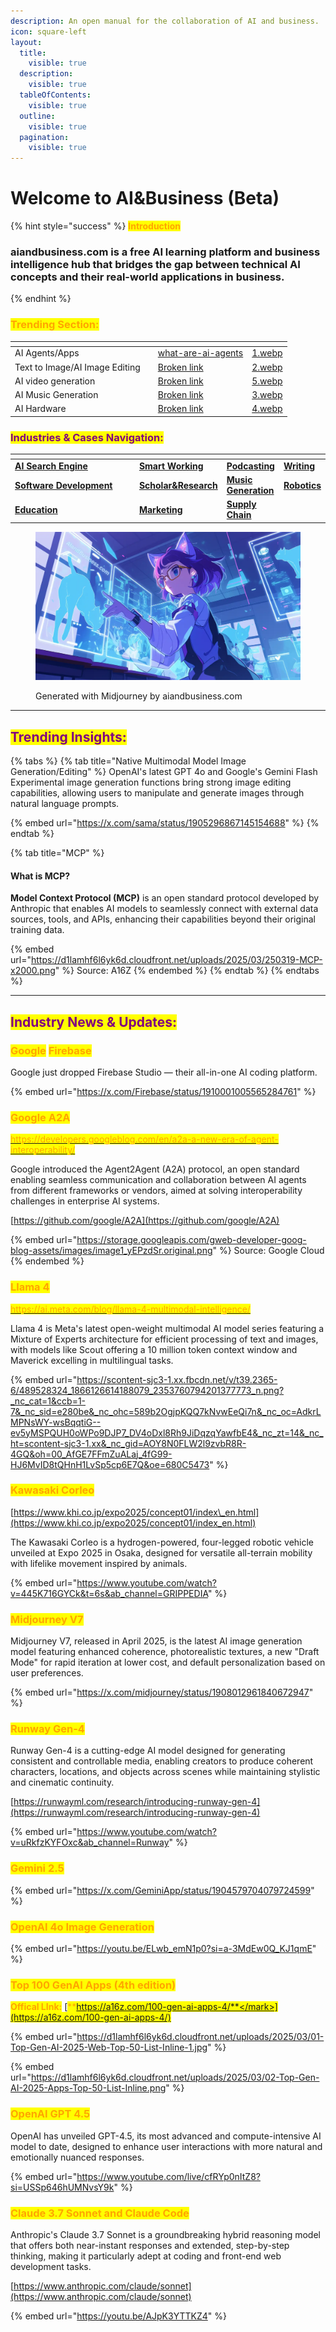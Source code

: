```yaml
---
description: An open manual for the collaboration of AI and business.
icon: square-left
layout:
  title:
    visible: true
  description:
    visible: true
  tableOfContents:
    visible: true
  outline:
    visible: true
  pagination:
    visible: true
---
```


# Welcome to AI\&Business (Beta)

{% hint style="success" %}
<mark style="color:orange;">**Introduction**</mark>

### **aiandbusiness.com is a free AI learning platform and business intelligence hub that bridges the gap between technical AI concepts and their real-world applications in business.**
{% endhint %}

### <mark style="color:orange;">Trending Section:</mark>

<table data-view="cards"><thead><tr><th></th><th></th><th data-hidden data-card-target data-type="content-ref"></th><th data-hidden data-card-cover data-type="files"></th></tr></thead><tbody><tr><td>AI Agents/Apps</td><td></td><td><a href="ai-agent-apps/what-are-ai-agents/">what-are-ai-agents</a></td><td><a href=".gitbook/assets/1.webp">1.webp</a></td></tr><tr><td>Text to Image/AI Image Editing</td><td></td><td><a href="broken-reference">Broken link</a></td><td><a href=".gitbook/assets/2.webp">2.webp</a></td></tr><tr><td>AI video generation</td><td></td><td><a href="broken-reference">Broken link</a></td><td><a href=".gitbook/assets/5.webp">5.webp</a></td></tr><tr><td>AI Music Generation</td><td></td><td><a href="broken-reference">Broken link</a></td><td><a href=".gitbook/assets/3.webp">3.webp</a></td></tr><tr><td>AI Hardware</td><td></td><td><a href="broken-reference">Broken link</a></td><td><a href=".gitbook/assets/4.webp">4.webp</a></td></tr></tbody></table>

### <mark style="color:purple;">Industries & Cases Navigation:</mark>

<table data-header-hidden><thead><tr><th width="223"></th><th></th><th></th><th></th></tr></thead><tbody><tr><td><a href="industries-and-cases/ai-search-engine/"><strong>AI Search Engine</strong></a></td><td><a href="industries-and-cases/smart-working/"><strong>Smart Working</strong></a></td><td><a href="industries-and-cases/podcasting/"><strong>Podcasting</strong></a></td><td><a href="industries-and-cases/writing/"><strong>Writing</strong></a></td></tr><tr><td><a href="industries-and-cases/software-development-tools-assistants-agents/"><strong>Software Development</strong></a></td><td><a href="industries-and-cases/scholar-and-research/"><strong>Scholar&#x26;Research</strong></a></td><td><a href="sound-and-music/music-generation/"><strong>Music Generation</strong></a></td><td><a href="industries-and-cases/robotics-embodied-intelligence/"><strong>Robotics</strong></a></td></tr><tr><td><a href="industries-and-cases/education/"><strong>Education</strong></a></td><td><a href="industries-and-cases/marketing/"><strong>Marketing</strong></a></td><td><a href="industries-and-cases/supply-chain/"><strong>Supply Chain</strong></a></td><td></td></tr></tbody></table>

<figure><img src=".gitbook/assets/AIandBusiness (1).webp" alt=""><figcaption><p>Generated with Midjourney by aiandbusiness.com</p></figcaption></figure>

***

## <mark style="color:purple;">Trending Insights</mark><mark style="color:purple;">**:**</mark>

{% tabs %}
{% tab title="Native Multimodal Model Image Generation/Editing" %}
OpenAI's latest GPT 4o and Google's Gemini Flash Experimental image generation functions bring strong image editing capabilities, allowing users to manipulate and generate images through natural language prompts.

{% embed url="https://x.com/sama/status/1905296867145154688" %}
{% endtab %}

{% tab title="MCP" %}
#### What is MCP?

**Model Context Protocol (MCP)** is an open standard protocol developed by Anthropic that enables AI models to seamlessly connect with external data sources, tools, and APIs, enhancing their capabilities beyond their original training data.

{% embed url="https://d1lamhf6l6yk6d.cloudfront.net/uploads/2025/03/250319-MCP-x2000.png" %}
Source: A16Z
{% endembed %}
{% endtab %}
{% endtabs %}

***

## <mark style="color:purple;">**Industry News & Updates:**</mark>

### <mark style="color:orange;">**Google**</mark> <mark style="color:orange;"></mark><mark style="color:orange;">Firebase</mark>

Google just dropped Firebase Studio — their all-in-one AI coding platform.

{% embed url="https://x.com/Firebase/status/1910001005565284761" %}

### <mark style="color:orange;">Google A2A</mark>

[<mark style="color:orange;">https://developers.googleblog.com/en/a2a-a-new-era-of-agent-interoperability/</mark>](https://developers.googleblog.com/en/a2a-a-new-era-of-agent-interoperability/)

Google introduced the Agent2Agent (A2A) protocol, an open standard enabling seamless communication and collaboration between AI agents from different frameworks or vendors, aimed at solving interoperability challenges in enterprise AI systems.

[https://github.com/google/A2A](https://github.com/google/A2A)

{% embed url="https://storage.googleapis.com/gweb-developer-goog-blog-assets/images/image1_yEPzdSr.original.png" %}
Source: Google Cloud
{% endembed %}

### <mark style="color:orange;">Llama 4</mark>

[<mark style="color:orange;">https://ai.meta.com/blog/llama-4-multimodal-intelligence/</mark>](https://ai.meta.com/blog/llama-4-multimodal-intelligence/)

Llama 4 is Meta's latest open-weight multimodal AI model series featuring a Mixture of Experts architecture for efficient processing of text and images, with models like Scout offering a 10 million token context window and Maverick excelling in multilingual tasks.

{% embed url="https://scontent-sjc3-1.xx.fbcdn.net/v/t39.2365-6/489528324_1866126614188079_2353760794201377773_n.png?_nc_cat=1&ccb=1-7&_nc_sid=e280be&_nc_ohc=589b2OgjpKQQ7kNvwEeQi7n&_nc_oc=AdkrLMPNsWY-wsBqqtiG--ev5yMSPQUH0oWPo9DJP7_DV4oDxl8Rh9JiDqzqYawfbE4&_nc_zt=14&_nc_ht=scontent-sjc3-1.xx&_nc_gid=AOY8N0FLW2l9zvbR8R-4GQ&oh=00_AfGE7FFmZuALaj_4fG99-HJ6MvID8tQHnH1LvSp5cp6E7Q&oe=680C5473" %}

### <mark style="color:orange;">Kawasaki Corleo</mark>

[https://www.khi.co.jp/expo2025/concept01/index\_en.html](https://www.khi.co.jp/expo2025/concept01/index_en.html)

The Kawasaki Corleo is a hydrogen-powered, four-legged robotic vehicle unveiled at Expo 2025 in Osaka, designed for versatile all-terrain mobility with lifelike movement inspired by animals.

{% embed url="https://www.youtube.com/watch?v=445K716GYCk&t=6s&ab_channel=GRIPPEDIA" %}

### <mark style="color:orange;">**Midjourney V7**</mark>

Midjourney V7, released in April 2025, is the latest AI image generation model featuring enhanced coherence, photorealistic textures, a new "Draft Mode" for rapid iteration at lower cost, and default personalization based on user preferences.

{% embed url="https://x.com/midjourney/status/1908012961840672947" %}

### <mark style="color:orange;">Runway Gen-4</mark>

Runway Gen-4 is a cutting-edge AI model designed for generating consistent and controllable media, enabling creators to produce coherent characters, locations, and objects across scenes while maintaining stylistic and cinematic continuity.

[https://runwayml.com/research/introducing-runway-gen-4](https://runwayml.com/research/introducing-runway-gen-4)

{% embed url="https://www.youtube.com/watch?v=uRkfzKYFOxc&ab_channel=Runway" %}

### <mark style="color:orange;">Gemini 2.5</mark>

{% embed url="https://x.com/GeminiApp/status/1904579704079724599" %}

### <mark style="color:orange;">**OpenAI 4o Image Generation**</mark>

{% embed url="https://youtu.be/ELwb_emN1p0?si=a-3MdEw0Q_KJ1qmE" %}

### <mark style="color:orange;">**Top 100 GenAI Apps (4th edition)**</mark>

<mark style="color:orange;">**Offical LInk:**</mark> [<mark style="color:orange;">**https://a16z.com/100-gen-ai-apps-4/**</mark>](https://a16z.com/100-gen-ai-apps-4/)

{% embed url="https://d1lamhf6l6yk6d.cloudfront.net/uploads/2025/03/01-Top-Gen-AI-2025-Web-Top-50-List-Inline-1.jpg" %}

{% embed url="https://d1lamhf6l6yk6d.cloudfront.net/uploads/2025/03/02-Top-Gen-AI-2025-Apps-Top-50-List-Inline.png" %}

### <mark style="color:orange;">**OpenAI GPT 4.5**</mark>

​OpenAI has unveiled GPT-4.5, its most advanced and compute-intensive AI model to date, designed to enhance user interactions with more natural and emotionally nuanced responses.

{% embed url="https://www.youtube.com/live/cfRYp0nItZ8?si=USSp646hUMNvsY9k" %}

### <mark style="color:orange;">Claude 3.7 Sonnet and Claude Code</mark>

Anthropic's Claude 3.7 Sonnet is a groundbreaking hybrid reasoning model that offers both near-instant responses and extended, step-by-step thinking, making it particularly adept at coding and front-end web development tasks.

[https://www.anthropic.com/claude/sonnet](https://www.anthropic.com/claude/sonnet)

{% embed url="https://youtu.be/AJpK3YTTKZ4" %}





